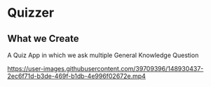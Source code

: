 # Quizzer


## What we Create
A Quiz App in which we ask multiple General Knowledge Question



https://user-images.githubusercontent.com/39709396/148930437-2ec6f71d-b3de-469f-b1db-4e996f02672e.mp4

